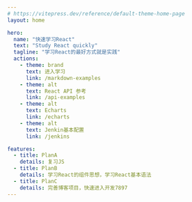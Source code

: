 ```yaml
---
# https://vitepress.dev/reference/default-theme-home-page
layout: home

hero:
  name: "快速学习React"
  text: "Study React quickly"
  tagline: "学习React的最好方式就是实践"
  actions:
    - theme: brand
      text: 进入学习
      link: /markdown-examples
    - theme: alt
      text: React API 参考
      link: /api-examples
    - theme: alt
      text: Echarts
      link: /echarts
    - theme: alt
      text: Jenkin基本配置
      link: /jenkins

features:
  - title: PlanA
    details: 复习JS
  - title: PlanB
    details: 学习React的组件思想，学习React基本语法
  - title: PlanC
    details: 完善博客项目，快速进入开发7897
---
```

